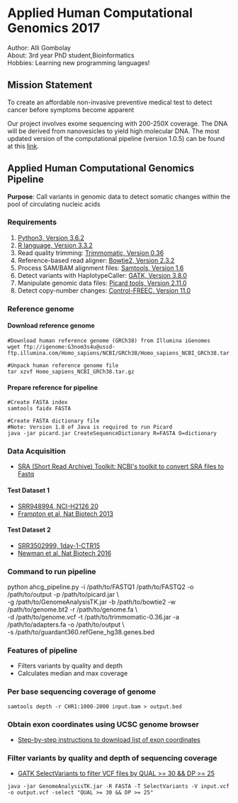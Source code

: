 # Applied Human Computational Genomics 2017

Author: Alli Gombolay  
About: 3rd year PhD student,Bioinformatics  
Hobbies: Learning new programming languages!

## Mission Statement
To create an affordable non-invasive preventive medical test to detect cancer before symptoms become apparent

Our project involves exome sequencing with 200-250X coverage. The DNA will be derived from nanovesicles to yield high molecular DNA. The most updated version of the computational pipeline (version 1.0.5) can be found at this [link]( https://github.com/agombolay/ahcg2017_starterpipeline/blob/master/ahcg_pipeline.py).

## Applied Human Computational Genomics Pipeline
**Purpose**: Call variants in genomic data to detect somatic changes within the pool of circulating nucleic acids

### Requirements
1. [Python3, Version 3.6.2](https://www.python.org/downloads/)
2. [R language, Version 3.3.2](https://cran.cnr.berkeley.edu/)
3. Read quality trimming: [Trimmomatic, Version 0.36](http://www.usadellab.org/cms/uploads/supplementary/Trimmomatic/Trimmomatic-0.36.zip)
4. Reference-based read aligner: [Bowtie2, Version 2.3.2](https://sourceforge.net/projects/bowtie-bio/files/bowtie2/2.3.2/bowtie2-2.3.2-legacy-linux-x86_64.zip/download)
5. Process SAM/BAM alignment files: [Samtools, Version 1.6](https://downloads.sourceforge.net/project/samtools/samtools/1.6/samtools-1.6.tar.bz2?r=https%3A%2F%2Fsourceforge.net%2Fprojects%2Fsamtools%2F&ts=1510018121&use_mirror=phoenixnap)
6. Detect variants with HaplotypeCaller: [GATK, Version 3.8.0](https://software.broadinstitute.org/gatk/download/)
7. Manipulate genomic data files: [Picard tools, Version 2.11.0](http://broadinstitute.github.io/picard/)
8. Detect copy-number changes: [Control-FREEC, Version 11.0](https://github.com/BoevaLab/FREEC/archive/v11.0.tar.gz)

### Reference genome
#### Download reference genome
```
#Download human reference genome (GRCh38) from Illumina iGenomes
wget ftp://igenome:G3nom3s4u@ussd-ftp.illumina.com/Homo_sapiens/NCBI/GRCh38/Homo_sapiens_NCBI_GRCh38.tar.gz
```

```
#Unpack human reference genome file
tar xzvf Homo_sapiens_NCBI_GRCh38.tar.gz
```

#### Prepare reference for pipeline
```
#Create FASTA index
samtools faidx FASTA
```

```
#Create FASTA dictionary file
#Note: Version 1.8 of Java is required to run Picard
java -jar picard.jar CreateSequenceDictionary R=FASTA O=dictionary
```

### Data Acquisition
* [SRA (Short Read Archive) Toolkit: NCBI's toolkit to convert SRA files to Fastq](https://www.ncbi.nlm.nih.gov/sra/docs/toolkitsoft/)

#### Test Dataset 1
* [SRR948994, NCI-H2126 20](https://www.ncbi.nlm.nih.gov/sra/SRX332536[accn])
* [Frampton et al, Nat Biotech 2013](http://www.nature.com/nbt/journal/v31/n11/full/nbt.2696.html?foxtrotcallback=true)

#### Test Dataset 2
* [SRR3502999, 1day-1-CTR15](https://www.ncbi.nlm.nih.gov/sra/SRR3502999/)
* [Newman et al, Nat Biotech 2016](https://www.nature.com/nbt/journal/v34/n5/abs/nbt.3520.html)

### Command to run pipeline
python ahcg_pipeline.py -i /path/to/FASTQ1 /path/to/FASTQ2 -o /path/to/output -p /path/to/picard.jar \  
-g /path/to/GenomeAnalysisTK.jar -b /path/to/bowtie2 -w /path/to/genome.bt2 -r /path/to/genome.fa \  
-d /path/to/genome.vcf -t /path/to/trimmomatic-0.36.jar -a /path/to/adapters.fa -o /path/to/output \  
-s /path/to/guardant360.refGene_hg38.genes.bed

### Features of pipeline
* Filters variants by quality and depth
* Calculates median and max coverage  

### Per base sequencing coverage of genome
```
samtools depth -r CHR1:1000-2000 input.bam > output.bed
```

### Obtain exon coordinates using UCSC genome browser
* [Step-by-step instructions to download list of exon coordinates](https://github.com/agombolay/ahcg2017_starterpipeline/blob/master/transcript08.pdf)

### Filter variants by quality and depth of sequencing coverage
* [GATK SelectVariants to filter VCF files by QUAL >= 30 && DP >= 25](http://snpeff.sourceforge.net/SnpSift.html)

```
java -jar GenomeAnalysisTK.jar -R FASTA -T SelectVariants -V input.vcf -o output.vcf -select "QUAL >= 30 && DP >= 25"
```
